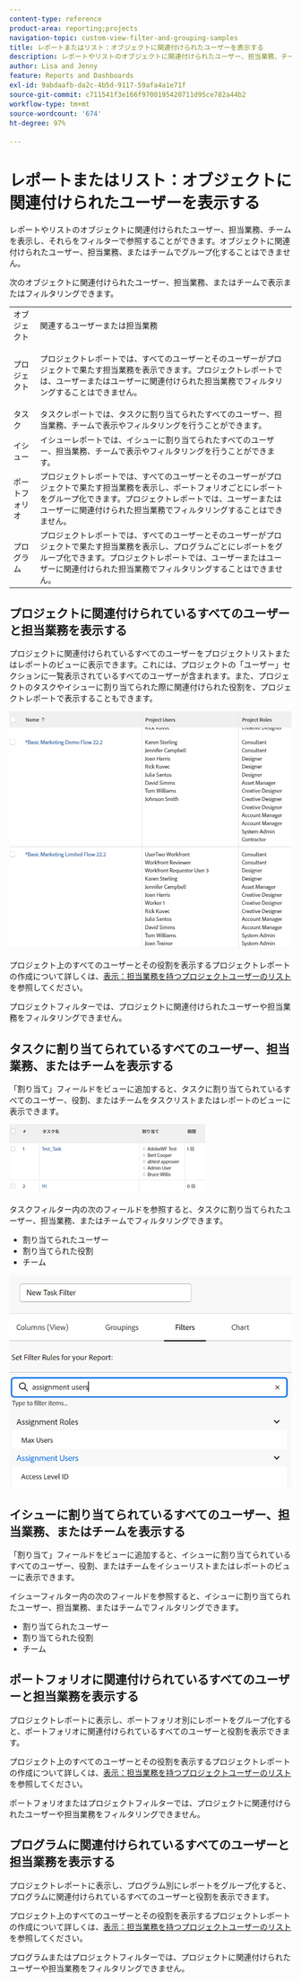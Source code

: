 ```yaml
---
content-type: reference
product-area: reporting;projects
navigation-topic: custom-view-filter-and-grouping-samples
title: レポートまたはリスト：オブジェクトに関連付けられたユーザーを表示する
description: レポートやリストのオブジェクトに関連付けられたユーザー、担当業務、チームを表示し、それらをフィルターで参照することができます。オブジェクトに関連付けられたユーザー、担当業務、またはチームでグループ化することはできません。
author: Lisa and Jenny
feature: Reports and Dashboards
exl-id: 9abdaafb-da2c-4b5d-9117-59afa4a1e71f
source-git-commit: c711541f3e166f9700195420711d95ce782a44b2
workflow-type: tm+mt
source-wordcount: '674'
ht-degree: 97%

---
```


# レポートまたはリスト：オブジェクトに関連付けられたユーザーを表示する

レポートやリストのオブジェクトに関連付けられたユーザー、担当業務、チームを表示し、それらをフィルターで参照することができます。オブジェクトに関連付けられたユーザー、担当業務、またはチームでグループ化することはできません。

次のオブジェクトに関連付けられたユーザー、担当業務、またはチームで表示またはフィルタリングできます。

<table style="table-layout:auto"> 
 <col> 
 <col> 
 <tbody> 
  <tr> 
   <td role="rowheader">オブジェクト</td> 
   <td>関連するユーザーまたは担当業務</td> 
  </tr> 
  <tr> 
   <td role="rowheader">プロジェクト</td> 
   <td> <p>プロジェクトレポートでは、すべてのユーザーとそのユーザーがプロジェクトで果たす担当業務を表示できます。プロジェクトレポートでは、ユーザーまたはユーザーに関連付けられた担当業務でフィルタリングすることはできません。 </p> </td> 
  </tr> 
  <tr> 
   <td role="rowheader">タスク</td> 
   <td>タスクレポートでは、タスクに割り当てられたすべてのユーザー、担当業務、チームで表示やフィルタリングを行うことができます。</td> 
  </tr> 
  <tr> 
   <td role="rowheader">イシュー</td> 
   <td>イシューレポートでは、イシューに割り当てられたすべてのユーザー、担当業務、チームで表示やフィルタリングを行うことができます。</td> 
  </tr> 
  <tr> 
   <td role="rowheader">ポートフォリオ</td> 
   <td>プロジェクトレポートでは、すべてのユーザーとそのユーザーがプロジェクトで果たす担当業務を表示し、ポートフォリオごとにレポートをグループ化できます。プロジェクトレポートでは、ユーザーまたはユーザーに関連付けられた担当業務でフィルタリングすることはできません。</td> 
  </tr> 
  <tr> 
   <td role="rowheader">プログラム</td> 
   <td>プロジェクトレポートでは、すべてのユーザーとそのユーザーがプロジェクトで果たす担当業務を表示し、プログラムごとにレポートをグループ化できます。プロジェクトレポートでは、ユーザーまたはユーザーに関連付けられた担当業務でフィルタリングすることはできません。</td> 
  </tr> 
 </tbody> 
</table>

## プロジェクトに関連付けられているすべてのユーザーと担当業務を表示する

プロジェクトに関連付けられているすべてのユーザーをプロジェクトリストまたはレポートのビューに表示できます。これには、プロジェクトの「ユーザー」セクションに一覧表示されているすべてのユーザーが含まれます。また、プロジェクトのタスクやイシューに割り当てられた際に関連付けられた役割を、プロジェクトレポートで表示することもできます。

![ ユーザーおよび役割に関する情報を含むプロジェクト ](assets/project-with-user-and-role-information-report-350x100.png)

プロジェクト上のすべてのユーザーとその役割を表示するプロジェクトレポートの作成について詳しくは、[表示：担当業務を持つプロジェクトユーザーのリスト](../../../reports-and-dashboards/reports/custom-view-filter-grouping-samples/view-project-user-list.md)を参照してください。

プロジェクトフィルターでは、プロジェクトに関連付けられたユーザーや担当業務をフィルタリングできません。

## タスクに割り当てられているすべてのユーザー、担当業務、またはチームを表示する

「割り当て」フィールドをビューに追加すると、タスクに割り当てられているすべてのユーザー、役割、またはチームをタスクリストまたはレポートのビューに表示できます。

![ 割り当てフィールド ](assets/assignments-field-task-view-350x124.png)

タスクフィルター内の次のフィールドを参照すると、タスクに割り当てられたユーザー、担当業務、またはチームでフィルタリングできます。

* 割り当てられたユーザー
* 割り当てられた役割
* チーム

![ タスクフィルターでのユーザーと役割の割り当て ](assets/assignment-users-roles-task-filter-350x334.png)

## イシューに割り当てられているすべてのユーザー、担当業務、またはチームを表示する

「割り当て」フィールドをビューに追加すると、イシューに割り当てられているすべてのユーザー、役割、またはチームをイシューリストまたはレポートのビューに表示できます。

イシューフィルター内の次のフィールドを参照すると、イシューに割り当てられたユーザー、担当業務、またはチームでフィルタリングできます。

* 割り当てられたユーザー
* 割り当てられた役割
* チーム

## ポートフォリオに関連付けられているすべてのユーザーと担当業務を表示する

プロジェクトレポートに表示し、ポートフォリオ別にレポートをグループ化すると、ポートフォリオに関連付けられているすべてのユーザーと役割を表示できます。

プロジェクト上のすべてのユーザーとその役割を表示するプロジェクトレポートの作成について詳しくは、[表示：担当業務を持つプロジェクトユーザーのリスト](../../../reports-and-dashboards/reports/custom-view-filter-grouping-samples/view-project-user-list.md)を参照してください。

ポートフォリオまたはプロジェクトフィルターでは、プロジェクトに関連付けられたユーザーや担当業務をフィルタリングできません。

## プログラムに関連付けられているすべてのユーザーと担当業務を表示する

プロジェクトレポートに表示し、プログラム別にレポートをグループ化すると、プログラムに関連付けられているすべてのユーザーと役割を表示できます。

プロジェクト上のすべてのユーザーとその役割を表示するプロジェクトレポートの作成について詳しくは、[表示：担当業務を持つプロジェクトユーザーのリスト](../../../reports-and-dashboards/reports/custom-view-filter-grouping-samples/view-project-user-list.md)を参照してください。

プログラムまたはプロジェクトフィルターでは、プロジェクトに関連付けられたユーザーや担当業務をフィルタリングできません。
